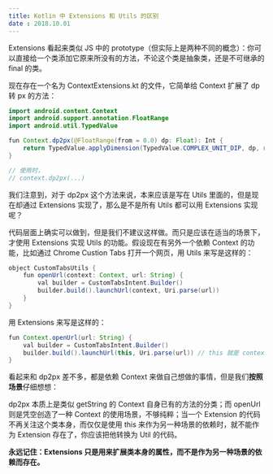 ```yaml
---
title: Kotlin 中 Extensions 和 Utils 的区别
date : 2018.10.01
---
```


Extensions 看起来类似 JS 中的 prototype（但实际上是两种不同的概念）：你可以直接给一个类添加它原来所没有的方法，不论这个类是抽象类，还是不可继承的 final 的类。

现在存在一个名为 ContextExtensions.kt 的文件，它简单给 Context 扩展了 dp 转 px 的方法：

```Java
import android.content.Context
import android.support.annotation.FloatRange
import android.util.TypedValue

fun Context.dp2px(@FloatRange(from = 0.0) dp: Float): Int {
    return TypedValue.applyDimension(TypedValue.COMPLEX_UNIT_DIP, dp, resources.displayMetrics).toInt()
}

// 使用时，
// context.dp2px(...)
```

我们注意到，对于 dp2px 这个方法来说，本来应该是写在 Utils 里面的，但是现在却通过 Extensions 实现了，那么是不是所有 Utils 都可以用 Extensions 实现呢？

代码层面上确实可以做到，但是我们不建议这样做。而只是应该在适当的场景下，才使用 Extensions 实现 Utils 的功能。假设现在有另外一个依赖 Context 的功能，比如通过 Chrome Custion Tabs 打开一个网页，用 Utils 来写是这样的：

```Java
object CustomTabsUtils {
    fun openUrl(context: Context, url: String) {
        val builder = CustomTabsIntent.Builder()
        builder.build().launchUrl(context, Uri.parse(url))
    }
}
```

用 Extensions 来写是这样的：

```Java
fun Context.openUrl(url: String) {
    val builder = CustomTabsIntent.Builder()
    builder.build().launchUrl(this, Uri.parse(url)) // this 就是 context
}
```

看起来和 dp2px 差不多，都是依赖 Context 来做自己想做的事情，但是我们**按照场景**仔细想想：

dp2px 本质上是类似 getString 的 Context 自身已有的方法的分类；而 openUrl 则是凭空创造了一种 Context 的使用场景，不够纯粹；当一个 Extension 的代码不再关注这个类本身，而仅仅是使用 this 来作为另一种场景的依赖时，就不能作为 Extension 存在了，你应该把他转换为 Util 的代码。

**永远记住：Extensions 只是用来扩展类本身的属性，而不是作为另一种场景的依赖而存在。**